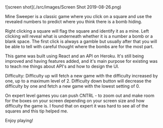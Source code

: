 ![screen shot](./src/images/Screen Shot 2019-08-26.png)

Mine Sweeper is a classic game where you click on a square and use the revealed numbers to predict where you think there is a bomb hiding.  

Right clicking a square will flag the square and identify it as a mine.  Left clicking will reveal what is underneath whether it is a number a bomb or a blank space.  The first click is always a gamble but usually after that you will be able to tell with careful thought where the bombs are for the most part.

This game was built using React and an API on Heroku.  It's still being improved and having features added, and it's main purpose for existing was to teach me things about API's and how to design the UI.

Difficulty:  Difficulty up  will fetch a new game with the difficulty increased by one, up to a maximum level of 2.  Difficulty down button will decrease the difficulty by one and fetch a new game with the lowest setting of 0. 

On expert level games you can push CNTRL -  to zoom out and make room for the boxes on your screen depending on your screen size and how difficulty the game is.  I found that on expert it was hard to see all of the squares and this tip helped me.

Enjoy playing!